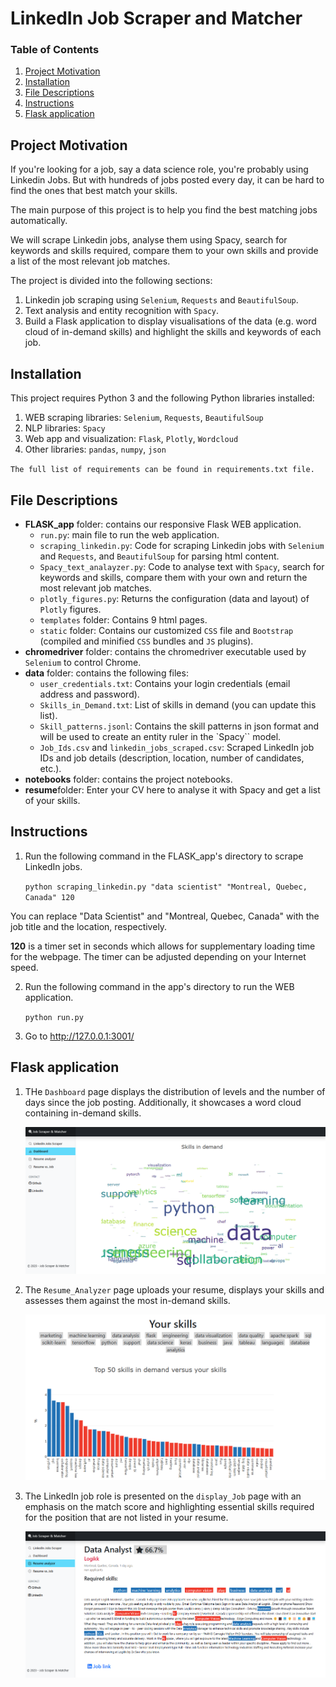 # LinkedIn Job Scraper and Matcher

### Table of Contents

1. [Project Motivation](#motivation)
2. [Installation](#installation)
3. [File Descriptions](#file_descriptions)
4. [Instructions](#instructions)
5. [Flask application](#Flask_app)

## Project Motivation <a name="motivation"></a>

If you're looking for a job, say a data science role, you're probably using Linkedin Jobs.
But with hundreds of jobs posted every day, it can be hard to find the ones that best match your skills.

The main purpose of this project is to help you find the best matching jobs automatically.

We will scrape Linkedin jobs, analyse them using Spacy, search for keywords and skills required, compare them to your own skills and provide a list of the most relevant job matches.

The project is divided into the following sections:

1. Linkedin job scraping using `Selenium`, `Requests` and `BeautifulSoup`.
2. Text analysis and entity recognition with `Spacy`.
3. Build a Flask application to display visualisations of the data (e.g. word cloud of in-demand skills) and highlight the skills and keywords of each job.

## Installation <a name="installation"></a>

This project requires Python 3 and the following Python libraries installed:

1. WEB scraping libraries: `Selenium`, `Requests`, `BeautifulSoup`
2. NLP libraries: `Spacy`
3. Web app and visualization: `Flask`, `Plotly`, `Wordcloud`
4. Other libraries: `pandas`, `numpy`, `json`

`The full list of requirements can be found in requirements.txt file.`

## File Descriptions <a name="file_descriptions"></a>

- **FLASK_app** folder: contains our responsive Flask WEB application.
  - `run.py`: main file to run the web application.
  - `scraping_linkedin.py`: Code for scraping Linkedin jobs with `Selenium` and `Requests`, and `BeautifulSoup` for parsing html content.
  - `Spacy_text_analayzer.py`: Code to analyse text with `Spacy`, search for keywords and skills, compare them with your own and return the most relevant job matches.
  - `plotly_figures.py`: Returns the configuration (data and layout) of `Plotly` figures.
  - `templates` folder: Contains 9 html pages.
  - `static` folder: Contains our customized `CSS` file and `Bootstrap` (compiled and minified `CSS` bundles and `JS` plugins).
- **chromedriver** folder: contains the chromedriver executable used by `Selenium` to control Chrome.
- **data** folder: contains the following files:
  - `user_credentials.txt`: Contains your login credentials (email address and password).
  - `Skills_in_Demand.txt`: List of skills in demand (you can update this list).
  - `Skill_patterns.jsonl`: Contains the skill patterns in json format and will be used to create an entity ruler in the `Spacy`` model.
  - `Job_Ids.csv` and `linkedin_jobs_scraped.csv`: Scraped LinkedIn job IDs and job details (description, location, number of candidates, etc.).
- **notebooks** folder: contains the project notebooks.
- **resume**folder: Enter your CV here to analyse it with Spacy and get a list of your skills.

## Instructions <a name="instructions"></a>

1. Run the following command in the FLASK_app's directory to scrape LinkedIn jobs.

   `python scraping_linkedin.py "data scientist" "Montreal, Quebec, Canada" 120`

You can replace "Data Scientist" and "Montreal, Quebec, Canada" with the job title and the location, respectively.

**120** is a timer set in seconds which allows for supplementary loading time for the webpage. The timer can be adjusted depending on your Internet speed.

2. Run the following command in the app's directory to run the WEB application.

   `python run.py`

3. Go to http://127.0.0.1:3001/

## Flask application <a name="Flask_app"></a>

1. THe `Dashboard` page displays the distribution of levels and the number of days since the job posting. Additionally, it showcases a word cloud containing in-demand skills.

   ![image Dashboard](https://github.com/AlaGrine/LinkedIn_Job_Scraper_and_Matcher/blob/main/screenshots/dashboard.png)

2. The `Resume_Analyzer` page uploads your resume, displays your skills and assesses them against the most in-demand skills.

   ![image Skills](https://github.com/AlaGrine/LinkedIn_Job_Scraper_and_Matcher/blob/main/screenshots/skills.png)

3. The LinkedIn job role is presented on the `display_Job` page with an emphasis on the match score and highlighting essential skills required for the position that are not listed in your resume.

   ![job](https://github.com/AlaGrine/LinkedIn_Job_Scraper_and_Matcher/blob/main/screenshots/capture1.png)
